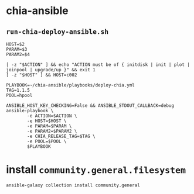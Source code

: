 # chia-ansible

## `run-chia-deploy-ansible.sh`

```
HOST=$2
PARAM=$3
PARAM2=$4

[ -z "$ACTION" ] && echo "ACTION must be of { initdisk | init | plot | joinpool | upgrade/up }" && exit 1
[ -z "$HOST" ] && HOST=c002

PLAYBOOK=~/chia-ansible/playbooks/deploy-chia.yml
TAG=1.1.5
POOL=hpool

ANSIBLE_HOST_KEY_CHECKING=False && ANSIBLE_STDOUT_CALLBACK=debug ansible-playbook \
        -e ACTION=$ACTION \
        -e HOST=$HOST \
        -e PARAM=$PARAM \
        -e PARAM2=$PARAM2 \
        -e CHIA_RELEASE_TAG=$TAG \
        -e POOL=$POOL \
        $PLAYBOOK
```

# install `community.general.filesystem` 

`ansible-galaxy collection install community.general`

